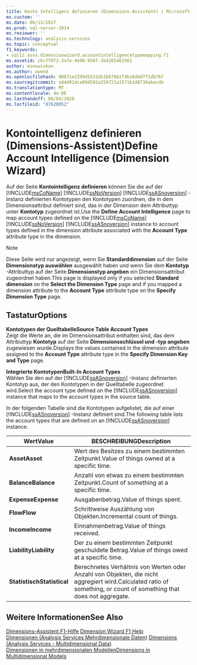 ```yaml
---
title: Konto Intelligenz definieren (Dimensions-Assistent) | Microsoft-Dokumentation
ms.custom: ''
ms.date: 06/13/2017
ms.prod: sql-server-2014
ms.reviewer: ''
ms.technology: analysis-services
ms.topic: conceptual
f1_keywords:
- sql12.asvs.dimensionwizard.accountintelligencetypemapping.f1
ms.assetid: cbcff072-3a7e-4e98-858f-1b4265461561
author: minewiskan
ms.author: owend
ms.openlocfilehash: 90871e2299d1531db1b678b1f4b16ddd7f1db767
ms.sourcegitcommit: ad4d92dce894592a259721a1571b1d8736abacdb
ms.translationtype: MT
ms.contentlocale: de-DE
ms.lasthandoff: 08/04/2020
ms.locfileid: "87620052"
---
```

# <a name="define-account-intelligence-dimension-wizard"></a><span data-ttu-id="98393-102">Kontointelligenz definieren (Dimensions-Assistent)</span><span class="sxs-lookup"><span data-stu-id="98393-102">Define Account Intelligence (Dimension Wizard)</span></span>
  <span data-ttu-id="98393-103">Auf der Seite **Kontointelligenz definieren** können Sie die auf der [!INCLUDE[msCoName](../includes/msconame-md.md)] [!INCLUDE[ssNoVersion](../includes/ssnoversion-md.md)] [!INCLUDE[ssASnoversion](../includes/ssasnoversion-md.md)] -Instanz definierten Kontotypen den Kontotypen zuordnen, die in dem Dimensionsattribut definiert sind, das in der Dimension dem Attributtyp unter **Kontotyp** zugeordnet ist.</span><span class="sxs-lookup"><span data-stu-id="98393-103">Use the **Define Account Intelligence** page to map account types defined on the [!INCLUDE[msCoName](../includes/msconame-md.md)] [!INCLUDE[ssNoVersion](../includes/ssnoversion-md.md)] [!INCLUDE[ssASnoversion](../includes/ssasnoversion-md.md)] instance to account types defined in the dimension attribute associated with the **Account Type** attribute type in the dimension.</span></span>  
  
> [!NOTE]  
>  <span data-ttu-id="98393-104"> Diese Seite wird nur angezeigt, wenn Sie **Standarddimension** auf der Seite **Dimensionstyp auswählen** ausgewählt haben und wenn Sie dem **Kontotyp** -Attributtyp auf der Seite **Dimensionstyp angeben** ein Dimensionsattribut zugeordnet haben.</span><span class="sxs-lookup"><span data-stu-id="98393-104">This page is displayed only if you selected **Standard dimension** on the **Select the Dimension Type** page and if you mapped a dimension attribute to the **Account Type** attribute type on the **Specify Dimension Type** page.</span></span>  
  
## <a name="options"></a><span data-ttu-id="98393-105">Tastatur</span><span class="sxs-lookup"><span data-stu-id="98393-105">Options</span></span>  
 <span data-ttu-id="98393-106">**Kontotypen der Quelltabelle**</span><span class="sxs-lookup"><span data-stu-id="98393-106">**Source Table Account Types**</span></span>  
 <span data-ttu-id="98393-107">Zeigt die Werte an, die im Dimensionsattribut enthalten sind, das dem Attributtyp **Kontotyp** auf der Seite **Dimensionsschlüssel und -typ angeben** zugewiesen wurde.</span><span class="sxs-lookup"><span data-stu-id="98393-107">Displays the values contained in the dimension attribute assigned to the **Account Type** attribute type in the **Specify Dimension Key and Type** page.</span></span>  
  
 <span data-ttu-id="98393-108">**Integrierte Kontotypen**</span><span class="sxs-lookup"><span data-stu-id="98393-108">**Built-In Account Types**</span></span>  
 <span data-ttu-id="98393-109">Wählen Sie den auf der [!INCLUDE[ssASnoversion](../includes/ssasnoversion-md.md)] -Instanz definierten Kontotyp aus, der den Kontotypen in der Quelltabelle zugeordnet wird.</span><span class="sxs-lookup"><span data-stu-id="98393-109">Select the account type defined on the [!INCLUDE[ssASnoversion](../includes/ssasnoversion-md.md)] instance that maps to the account types in the source table.</span></span>  
  
 <span data-ttu-id="98393-110">In der folgenden Tabelle sind die Kontotypen aufgelistet, die auf einer [!INCLUDE[ssASnoversion](../includes/ssasnoversion-md.md)] -Instanz definiert sind.</span><span class="sxs-lookup"><span data-stu-id="98393-110">The following table lists the account types that are defined on an [!INCLUDE[ssASnoversion](../includes/ssasnoversion-md.md)] instance.</span></span>  
  
|<span data-ttu-id="98393-111">Wert</span><span class="sxs-lookup"><span data-stu-id="98393-111">Value</span></span>|<span data-ttu-id="98393-112">BESCHREIBUNG</span><span class="sxs-lookup"><span data-stu-id="98393-112">Description</span></span>|  
|-----------|-----------------|  
|<span data-ttu-id="98393-113">**Asset**</span><span class="sxs-lookup"><span data-stu-id="98393-113">**Asset**</span></span>|<span data-ttu-id="98393-114">Wert des Besitzes zu einem bestimmten Zeitpunkt.</span><span class="sxs-lookup"><span data-stu-id="98393-114">Value of things owned at a specific time.</span></span>|  
|<span data-ttu-id="98393-115">**Balance**</span><span class="sxs-lookup"><span data-stu-id="98393-115">**Balance**</span></span>|<span data-ttu-id="98393-116">Anzahl von etwas zu einem bestimmten Zeitpunkt.</span><span class="sxs-lookup"><span data-stu-id="98393-116">Count of something at a specific time.</span></span>|  
|<span data-ttu-id="98393-117">**Expense**</span><span class="sxs-lookup"><span data-stu-id="98393-117">**Expense**</span></span>|<span data-ttu-id="98393-118">Ausgabenbetrag.</span><span class="sxs-lookup"><span data-stu-id="98393-118">Value of things spent.</span></span>|  
|<span data-ttu-id="98393-119">**Flow**</span><span class="sxs-lookup"><span data-stu-id="98393-119">**Flow**</span></span>|<span data-ttu-id="98393-120">Schrittweise Auszählung von Objekten.</span><span class="sxs-lookup"><span data-stu-id="98393-120">Incremental count of things.</span></span>|  
|<span data-ttu-id="98393-121">**Income**</span><span class="sxs-lookup"><span data-stu-id="98393-121">**Income**</span></span>|<span data-ttu-id="98393-122">Einnahmenbetrag.</span><span class="sxs-lookup"><span data-stu-id="98393-122">Value of things received.</span></span>|  
|<span data-ttu-id="98393-123">**Liability**</span><span class="sxs-lookup"><span data-stu-id="98393-123">**Liability**</span></span>|<span data-ttu-id="98393-124">Der zu einem bestimmten Zeitpunkt geschuldete Betrag.</span><span class="sxs-lookup"><span data-stu-id="98393-124">Value of things owed at a specific time.</span></span>|  
|<span data-ttu-id="98393-125">**Statistisch**</span><span class="sxs-lookup"><span data-stu-id="98393-125">**Statistical**</span></span>|<span data-ttu-id="98393-126">Berechnetes Verhältnis von Werten oder Anzahl von Objekten, die nicht aggregiert wird.</span><span class="sxs-lookup"><span data-stu-id="98393-126">Calculated ratio of something, or count of something that does not aggregate.</span></span>|  
  
## <a name="see-also"></a><span data-ttu-id="98393-127">Weitere Informationen</span><span class="sxs-lookup"><span data-stu-id="98393-127">See Also</span></span>  
 <span data-ttu-id="98393-128">[Dimensions-Assistent F1-Hilfe](dimension-wizard-f1-help.md) </span><span class="sxs-lookup"><span data-stu-id="98393-128">[Dimension Wizard F1 Help](dimension-wizard-f1-help.md) </span></span>  
 <span data-ttu-id="98393-129">[Dimensionen &#40;Analysis Services Mehrdimensionale Daten&#41;](multidimensional-models-olap-logical-dimension-objects/dimensions-analysis-services-multidimensional-data.md) </span><span class="sxs-lookup"><span data-stu-id="98393-129">[Dimensions &#40;Analysis Services - Multidimensional Data&#41;](multidimensional-models-olap-logical-dimension-objects/dimensions-analysis-services-multidimensional-data.md) </span></span>  
 [<span data-ttu-id="98393-130">Dimensionen in mehrdimensionalen Modellen</span><span class="sxs-lookup"><span data-stu-id="98393-130">Dimensions in Multidimensional Models</span></span>](multidimensional-models/dimensions-in-multidimensional-models.md)  
  
  
